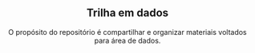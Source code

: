<h2 align="center"> Trilha em dados </h2>

<p align="center">
O propósito do repositório é compartilhar e organizar materiais voltados para área de dados.
</p>


